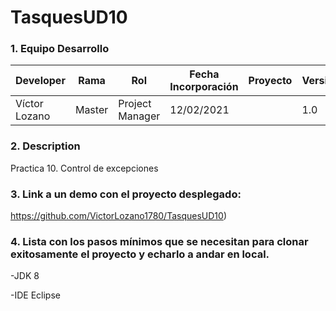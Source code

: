 # TasquesUD10

### 1. Equipo Desarrollo
|Developer	| Rama | Rol | Fecha Incorporación | Proyecto	| Versión|
| ------------ | ------------ | ------------ | ------------ | ------------ | ------------ |
|Víctor Lozano |	Master	| Project Manager	| 12/02/2021 | | 1.0|
### 2. Description
Practica 10. Control de excepciones
### 3. Link a un demo con el proyecto desplegado:
https://github.com/VictorLozano1780/TasquesUD10)
### 4. Lista con los pasos mínimos que se necesitan para clonar exitosamente el proyecto y echarlo a andar en local.
-JDK 8

-IDE Eclipse
